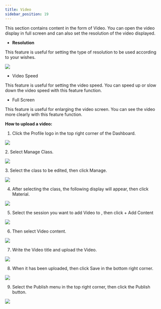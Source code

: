 ```yaml
---
title: Video
sidebar_position: 19
---
```

This section contains content in the form of Video. You can open the video display in full screen and can also set the resolution of the video displayed.

* **Resolution**

This feature is useful for setting the type of resolution to be used according to your wishes.

![](/img/Enterprise-LMS-Video_1.2.png)

* Video Speed

This feature is useful for setting the video speed. You can speed up or slow down the video speed with this feature function.

* Full Screen

This feature is useful for enlarging the video screen. You can see the video more clearly with this feature function.

**How to upload a video:**

1. Click the Profile logo in the top right corner of the Dashboard.

![](/img/degree-lecture-manage-class.jpg)

2. Select Manage Class.

![](/img/degree-lecture-manage-class-2.jpg)

3. Select the class to be edited, then click Manage.

![](/img/degree-lecture-manage-class-3.jpg)

4. After selecting the class, the following display will appear, then click Material.

![](/img/degree-lecture-manage-class-4.jpg)

5. Select the session you want to add Video to , then click + Add Content

![](/img/articlee-5.jpg)

6. Then select Video content.

![](/img/degree-lecture-video-2.jpg)

7. Write the Video title and upload the Video.

![](/img/degree-lecture-video-3.jpg)

8. When it has been uploaded, then click Save in the bottom right corner.

![](/img/degree-lecture-video-4.jpg)

9. Select the Publish menu in the top right corner, then click the Publish button.

![](/img/degree-lecture-publish.jpg)
